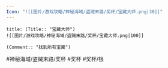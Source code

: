 ```yaml
---
Icon: "![[图片/游戏攻略/神秘海域/盗贼末路/奖杯/宝藏大师.png|30]]"
---
```

```ad-common-silver-trophy
title: (Title:: "宝藏大师")
![[图片/游戏攻略/神秘海域/盗贼末路/奖杯/宝藏大师.png|100]]

(Comment:: "找到所有宝藏")
```

#神秘海域/盗贼末路/奖杯 #奖杯 #奖杯/银
